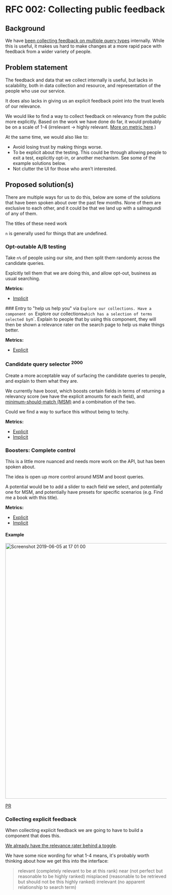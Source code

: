 # RFC 002: Collecting public feedback

## Background
We have [been collecting feedback on multiple query types](https://github.com/wellcometrust/catalogue/tree/master/docs/search%20relevance)
internally. While this is useful, it makes us hard to make changes at a more
rapid pace with feedback from a wider variety of people.


## Problem statement
The feedback and data that we collect internally is useful, but lacks in
scalability, both in data collection and resource, and representation of the
people who use our service.

It does also lacks in giving us an explicit feedback point into the trust levels
of our relevance.

We would like to find a way to collect feedback on relevancy from the public
more explicitly. Based on the work we have done do far, it would probably be on
a scale of 1-4 (irrelevant -> highly relevant. [More on metric here](https://github.com/wellcometrust/catalogue/tree/master/docs/search%20relevance#metrics).)

At the same time, we would also like to:
* Avoid losing trust by making things worse.
* To be explicit about the testing. This could be through allowing people to
  exit a test, explicitly opt-in, or another mechanism. See some of the example
  solutions below.
* Not clutter the UI for those who aren't interested.


## Proposed solution(s)
There are multiple ways for us to do this, below are some of the solutions that
have been spoken about over the past few months. None of them are exclusive to
each other, and it could be that we land up with a salmagundi of any of them.

The titles of these need work

`n` is generally used for things that are undefined.

### Opt-outable A/B testing
Take `n%` of people using our site, and then split them randomly across the
candidate queries.

Explcitly tell them that we are doing this, and allow opt-out, business as usual
searching.

__Metrics:__
* [Implicit](https://github.com/wellcometrust/catalogue/tree/master/docs/search%20relevance#implicit)

### Entry to "help us help you" via `Explore our collections.
Have a component on `Explore our collections` which has a selection of terms
selected by `n`. Explain to people that by using this component, they will then
be shown a relevance rater on the search page to help us make things better.

__Metrics:__
* [Explicit](https://github.com/wellcometrust/catalogue/tree/master/docs/search%20relevance#explicit)

### Candidate query selector <sup>2000</sup>
Create a more acceptable way of surfacing the candidate queries to people, and
explain to them what they are.

We currently have boost, which boosts certain fields in terms of returning a
relevancy score (we have the explicit amounts for each field),
and [minimum-should-match (MSM)](https://www.elastic.co/guide/en/elasticsearch/reference/current/query-dsl-minimum-should-match.html)
and a combination of the two.

Could we find a way to surface this without being to techy.

__Metrics:__
* [Explicit](https://github.com/wellcometrust/catalogue/tree/master/docs/search%20relevance#explicit)
* [Implicit](https://github.com/wellcometrust/catalogue/tree/master/docs/search%20relevance#implicit)

### Boosters: Complete control
This is a little more nuanced and needs more work on the API, but has been
spoken about.

The idea is open up more control around MSM and boost queries.

A potential would be to add a slider to each field we select, and potentially
one for MSM, and potentially have presets for specific scenarios (e.g. Find me
a book with this title).

__Metrics:__
* [Explicit](https://github.com/wellcometrust/catalogue/tree/master/docs/search%20relevance#explicit)
* [Implicit](https://github.com/wellcometrust/catalogue/tree/master/docs/search%20relevance#implicit)

#### Example
<img width="798" alt="Screenshot 2019-06-05 at 17 01 00" src="https://user-images.githubusercontent.com/31692/58971606-b362c080-87b3-11e9-908a-db3dd3b70632.png" alt="a screenshot of the search boosting complete control" />

[PR](https://github.com/wellcometrust/wellcomecollection.org/pull/4506)

### Collecting explicit feedback
When collecting explicit feedback we are going to have to build a component that
does this.

[We already have the relevance rater behind a toggle](https://github.com/wellcometrust/wellcomecollection.org/pull/4378).

We have some nice wording for what 1-4 means, it's probably worth thinking about
how we get this into the interface:

> relevant (completely relevant to be at this rank)
> near (not perfect but reasonable to be highly ranked)
> misplaced (reasonable to be retrieved but should not be this highly ranked)
> irrelevant (no apparent relationship to search term)
